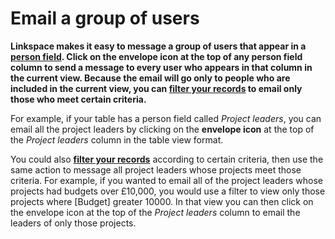 

# Email a group of users

**Linkspace makes it easy to message a group of users that appear in a [person field](../030-tables/050-fields/030-field-types/090-person-field.md). Click on the envelope icon at the top of any person field column to send a message to every user who appears in that column in the current view. Because the email will go only to people who are included in the current view, you can&nbsp;[filter your records](../070-views/040-filtered-view.md) to email only those who meet certain criteria.&nbsp;**

For example, if your table has a person field called *Project leaders*, you can email all the project leaders by clicking on the **envelope icon** at the top of the *Project leaders* column in the table view format.

You could also **[filter your records](../070-views/040-filtered-view.md)**&nbsp;according to certain criteria, then use the same action to message all project leaders whose projects meet those criteria. For example, if you wanted to email all of the project leaders whose projects had budgets over &pound;10,000, you would use a filter to view only those projects where [Budget] greater 10000. In that view you can then click on the envelope icon at the top of the *Project leaders* column to email the leaders of only those projects.